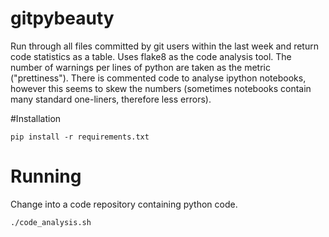 # gitpybeauty
Run through all files committed by git users within the last week and return code statistics as a table. Uses flake8 as the code analysis tool. The number of warnings per lines of python are taken as the metric ("prettiness"). There is commented code to analyse ipython notebooks, however this seems to skew the numbers (sometimes notebooks contain many standard one-liners, therefore less errors).

#Installation

```
pip install -r requirements.txt
```

# Running
Change into a code repository containing python code. 

```
./code_analysis.sh
```

